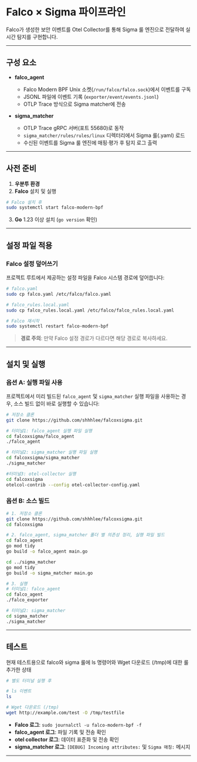 # Falco × Sigma 파이프라인

Falco가 생성한 보안 이벤트를 Otel Collector를 통해 Sigma 룰 엔진으로 전달하여 실시간 탐지를 구현합니다.

---

## 구성 요소

* **falco\_agent**

  * Falco Modern BPF Unix 소켓(`/run/falco/falco.sock`)에서 이벤트를 구독
  * JSONL 파일에 이벤트 기록 (`exporter/event/events.jsonl`)
  * OTLP Trace 방식으로 Sigma matcher에 전송

* **sigma\_matcher**

  * OTLP Trace gRPC 서버(포트 55680)로 동작
  * `sigma_matcher/rules/rules/linux` 디렉터리에서 Sigma 룰(.yaml) 로드
  * 수신된 이벤트를 Sigma 룰 엔진에 매핑·평가 후 탐지 로그 출력

---

## 사전 준비

1. **우분투 환경**
2. **Falco** 설치 및 실행
```bash
# Falco 설치 후
sudo systemctl start falco-modern-bpf
```
3. **Go** 1.23 이상 설치 (`go version` 확인)

---

## 설정 파일 적용

### Falco 설정 덮어쓰기

프로젝트 루트에서 제공하는 설정 파일을 Falco 시스템 경로에 덮어씁니다:

```bash
# falco.yaml
sudo cp falco.yaml /etc/falco/falco.yaml

# falco_rules.local.yaml
sudo cp falco_rules.local.yaml /etc/falco/falco_rules.local.yaml

# Falco 재시작
sudo systemctl restart falco-modern-bpf
```

> **경로 주의**: 만약 Falco 설정 경로가 다르다면 해당 경로로 복사하세요.

---

## 설치 및 실행

### 옵션 A: 실행 파일 사용

프로젝트에서 미리 빌드된 `falco_agent` 및 `sigma_matcher` 실행 파일을 사용하는 경우, 소스 빌드 없이 바로 실행할 수 있습니다:

```bash
# 저장소 클론
git clone https://github.com/shhhlee/falcoxsigma.git

# 터미널1: falco_agent 실행 파일 실행
cd falcoxsigma/falco_agent
./falco_agent

# 터미널2: sigma_matcher 실행 파일 실행
cd falcoxsigma/sigma_matcher
./sigma_matcher

#터미널3: otel-collector 실행
cd falcoxsigma
otelcol-contrib --config otel-collector-config.yaml
```

### 옵션 B: 소스 빌드

```bash
# 1. 저장소 클론
git clone https://github.com/shhhlee/falcoxsigma.git
cd falcoxsigma

# 2. falco_agent, sigma_matcher 폴더 별 의존성 정리, 실행 파일 빌드
cd falco_agent
go mod tidy
go build -o falco_agent main.go

cd ../sigma_matcher
go mod tidy
go build -o sigma_matcher main.go

# 3. 실행
# 터미널1: falco_agent
cd falco_agent
./falco_exporter

# 터미널2: sigma_matcher
cd sigma_matcher
./sigma_matcher
```
---

## 테스트
현재 테스트용으로 falco와 sigma 룰에 ls 명령어와 Wget 다운로드 (/tmp)에 대한 룰 추가한 상태

```bash
# 별도 터미널 실행 후

# ls 이벤트
ls

# Wget 다운로드 (/tmp)
wget http://example.com/test -O /tmp/testfile
```

* **Falco 로그**: `sudo journalctl -u falco-modern-bpf -f`
* **falco_agent 로그**: 파일 기록 및 전송 확인
* **otel collector 로그**: 데이터 표준화 및 전송 확인
* **sigma_matcher 로그**: `[DEBUG] Incoming attributes:` 및 `Sigma 매칭:` 메시지

---


